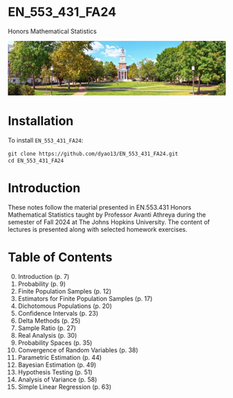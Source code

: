 # EN_553_431_FA24

Honors Mathematical Statistics

![Gilman Hall](https://github.com/dyao13/EN_553_431_FA24/blob/main/gilman_hall.jpg)

# Installation
To install `EN_553_431_FA24`:
```
git clone https://github.com/dyao13/EN_553_431_FA24.git
cd EN_553_431_FA24
```

# Introduction
These notes follow the material presented in EN.553.431 Honors Mathematical Statistics taught by Professor Avanti Athreya during the semester of Fall 2024 at The Johns Hopkins University. The content of lectures is presented along with selected homework exercises.

# Table of Contents
0. Introduction (p. 7)
1. Probability (p. 9)
2. Finite Population Samples (p. 12)
3. Estimators for Finite Population Samples (p. 17)
4. Dichotomous Populations (p. 20)
5. Confidence Intervals (p. 23)
6. Delta Methods (p. 25)
7. Sample Ratio (p. 27)
8. Real Analysis (p. 30)
9. Probability Spaces (p. 35)
10. Convergence of Random Variables (p. 38)
11. Parametric Estimation (p. 44)
12. Bayesian Estimation (p. 49)
13. Hypothesis Testing (p. 51)
14. Analysis of Variance (p. 58)
15. Simple Linear Regression (p. 63)